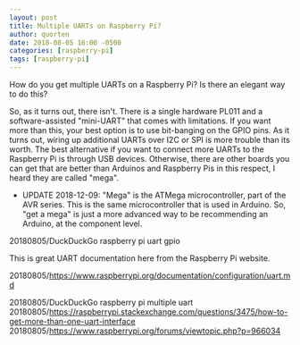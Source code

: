 ```yaml
---
layout: post
title: Multiple UARTs on Raspberry Pi?
author: quorten
date: 2018-08-05 16:00 -0500
categories: [raspberry-pi]
tags: [raspberry-pi]
---
```


How do you get multiple UARTs on a Raspberry Pi?  Is there an elegant
way to do this?

So, as it turns out, there isn't.  There is a single hardware PL011
and a software-assisted "mini-UART" that comes with limitations.  If
you want more than this, your best option is to use bit-banging on the
GPIO pins.  As it turns out, wiring up additional UARTs over I2C or
SPI is more trouble than its worth.  The best alternative if you want
to connect more UARTs to the Raspberry Pi is through USB devices.
Otherwise, there are other boards you can get that are better than
Arduinos and Raspberry Pis in this respect, I heard they are called
"mega".

* UPDATE 2018-12-09: "Mega" is the ATMega microcontroller, part of the
  AVR series.  This is the same microcontroller that is used in
  Arduino.  So, "get a mega" is just a more advanced way to be
  recommending an Arduino, at the component level.

20180805/DuckDuckGo raspberry pi uart gpio

This is great UART documentation here from the Raspberry Pi website.

20180805/https://www.raspberrypi.org/documentation/configuration/uart.md

20180805/DuckDuckGo raspberry pi multiple uart
20180805/https://raspberrypi.stackexchange.com/questions/3475/how-to-get-more-than-one-uart-interface  
20180805/https://www.raspberrypi.org/forums/viewtopic.php?p=966034

